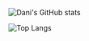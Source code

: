 
<!--
**danipurwadi/danipurwadi** is a ✨ _special_ ✨ repository because its `README.md` (this file) appears on your GitHub profile.

Here are some ideas to get you started:

- 🔭 I’m currently working on ...
- 🌱 I’m currently learning ...
- 👯 I’m looking to collaborate on ...
- 🤔 I’m looking for help with ...
- 💬 Ask me about ...
- 📫 How to reach me: ...
- 😄 Pronouns: ...
- ⚡ Fun fact: ...
-->
![Dani's GitHub stats](https://github-readme-stats.vercel.app/api?username=danipurwadi&show_icons=true&theme=dark&count_private=true)

![Top Langs](https://github-readme-stats.vercel.app/api/top-langs/?username=danipurwadi&layout=compact&theme=dark&count_private=true)
